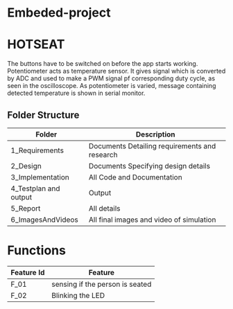 # Embeded-project
# HOTSEAT
The buttons have to be switched on before the app starts working. Potentiometer acts as temperature sensor. It gives signal which is converted by ADC and used to make a PWM signal pf corresponding duty cycle, as seen in the oscilloscope. As potentiometer is varied, message containing detected temperature is shown in serial monitor.
## Folder Structure
|Folder	|Description|
|-------|-----------|
|1_Requirements|	Documents Detailing requirements and research|
|2_Design|	Documents Specifying design details|
|3_Implementation|	All Code and Documentation|
|4_Testplan and output	|Output|
|5_Report	|All details|
|6_ImagesAndVideos	|All final images and video of simulation|
# Functions
|Feature Id	|Feature|
|-----------|-------|
|F_01|	sensing if the person is seated|
|F_02	|Blinking the LED|
